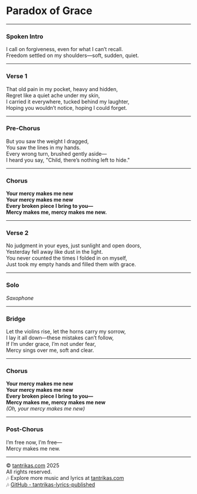 # Paradox of Grace

---

### Spoken Intro  
I call on forgiveness, even for what I can’t recall.  
Freedom settled on my shoulders—soft, sudden, quiet.

---

### Verse 1  
That old pain in my pocket, heavy and hidden,  
Regret like a quiet ache under my skin,  
I carried it everywhere, tucked behind my laughter,  
Hoping you wouldn’t notice, hoping I could forget.

---

### Pre-Chorus  
But you saw the weight I dragged,  
You saw the lines in my hands.  
Every wrong turn, brushed gently aside—  
I heard you say, "Child, there’s nothing left to hide."

---

### Chorus  
**Your mercy makes me new**  
**Your mercy makes me new**  
**Every broken piece I bring to you—**  
**Mercy makes me, mercy makes me new.**

---

### Verse 2  
No judgment in your eyes, just sunlight and open doors,  
Yesterday fell away like dust in the light.  
You never counted the times I folded in on myself,  
Just took my empty hands and filled them with grace.

---

### Solo  
*Saxophone*

---

### Bridge  
Let the violins rise, let the horns carry my sorrow,  
I lay it all down—these mistakes can’t follow,  
If I’m under grace, I’m not under fear,  
Mercy sings over me, soft and clear.

---

### Chorus  
**Your mercy makes me new**  
**Your mercy makes me new**  
**Every broken piece I bring to you—**  
**Mercy makes me, mercy makes me new**  
*(Oh, your mercy makes me new)*

---

### Post-Chorus  
I’m free now, I’m free—  
Mercy makes me new.

---

© [tantrikas.com](https://tantrikas.com) 2025  
All rights reserved.  
🎶 Explore more music and lyrics at [tantrikas.com](https://tantrikas.com)  
🎶 [GitHub - tantrikas-lyrics-published](https://github.com/tantrikas/tantrikas-lyrics-published)
